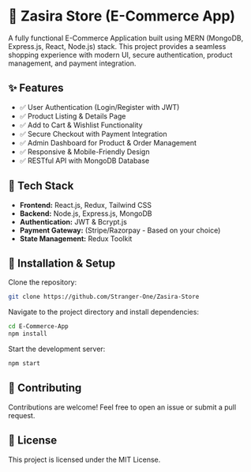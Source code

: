 # 🛒 Zasira Store (E-Commerce App)

A fully functional E-Commerce Application built using MERN (MongoDB, Express.js, React, Node.js) stack. This project provides a seamless shopping experience with modern UI, secure authentication, product management, and payment integration.

## ✨ Features
- ✅ User Authentication (Login/Register with JWT)
- ✅ Product Listing & Details Page
- ✅ Add to Cart & Wishlist Functionality
- ✅ Secure Checkout with Payment Integration
- ✅ Admin Dashboard for Product & Order Management
- ✅ Responsive & Mobile-Friendly Design
- ✅ RESTful API with MongoDB Database

## 🚀 Tech Stack
- **Frontend:** React.js, Redux, Tailwind CSS
- **Backend:** Node.js, Express.js, MongoDB
- **Authentication:** JWT & Bcrypt.js
- **Payment Gateway:** (Stripe/Razorpay - Based on your choice)
- **State Management:** Redux Toolkit

## 📂 Installation & Setup

Clone the repository:

```bash
git clone https://github.com/Stranger-One/Zasira-Store
```

Navigate to the project directory and install dependencies:

```bash
cd E-Commerce-App
npm install
```

Start the development server:

```bash
npm start
```

## 📌 Contributing

Contributions are welcome! Feel free to open an issue or submit a pull request.

## 📜 License

This project is licensed under the MIT License.
